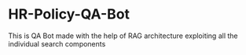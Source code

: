 # HR-Policy-QA-Bot
This is QA Bot made with the help of RAG architecture exploiting all the individual search components
